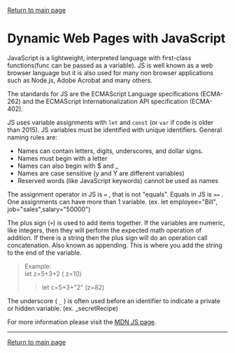[Return to main page](https://KrisDunning.github.io/reading-notes/)

# Dynamic Web Pages with JavaScript

JavaScript is a lightweight, interpreted language with first-class functions(func can be passed as a variable). JS is well known as a web browser language but it is also used for many non browser applications such as Node.js, Adobe Acrobat and many others. 

The standards for JS are the ECMAScript Language specifications (ECMA-262) and the ECMAScript Internationalization API specification (ECMA-402). 

JS uses variable assignments with `let` and `const` (or `var` if code is older than 2015). JS variables must be identified with unique identifiers. General naming rules are:

- Names can contain letters, digits, underscores, and dollar signs.
- Names must begin with a letter
- Names can also begin with $ and _ 
- Names are case sensitive (y and Y are different variables)
- Reserved words (like JavaScript keywords) cannot be used as names

The assignment operator in JS is `=` , that is not "equals". Equals in JS is `==` . One assignments can have more than 1 variable.
(ex. let employee="Bill", job="sales",salary="50000")

The  plus sign (`+`) is used to add items together. If the variables are numeric, like integers, then they will perform the expected math operation of addition. If there is a string then the plus sign will do an operation call concatenation. Also known as appending. This is where you add the string to the end of the variable.

> Example: <br/> let z=5+3+2 ( z=10)
>> let c=5+3+"2" (z=82)

The underscore ( `_` ) is often used before an identifier to indicate a private or hidden variable.
(ex. _secretRecipe)

For more information please visit the [MDN JS page](https://developer.mozilla.org/en-US/docs/Web/JavaScript).

*****

[Return to main page](https://KrisDunning.github.io/reading-notes/)
